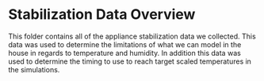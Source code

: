 # Stabilization Data Overview

This folder contains all of the appliance stabilization data we collected. This
data was used to determine the limitations of what we can model in the house
in regards to temperature and humidity. In addition this data was used to determine
the timing to use to reach target scaled temperatures in the simulations.  

